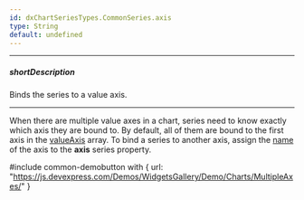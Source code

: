 ```yaml
---
id: dxChartSeriesTypes.CommonSeries.axis
type: String
default: undefined
---
```

---
##### shortDescription
Binds the series to a value axis.

---
When there are multiple value axes in a chart, series need to know exactly which axis they are bound to. By default, all of them are bound to the first axis in the [valueAxis](/api-reference/10%20UI%20Components/dxChart/1%20Configuration/valueAxis '/Documentation/ApiReference/UI_Components/dxChart/Configuration/valueAxis/') array. To bind a series to another axis, assign the [name](/api-reference/10%20UI%20Components/dxChart/1%20Configuration/valueAxis/name.md '/Documentation/ApiReference/UI_Components/dxChart/Configuration/valueAxis/#name') of the axis to the **axis** series property.

#include common-demobutton with {
    url: "https://js.devexpress.com/Demos/WidgetsGallery/Demo/Charts/MultipleAxes/"
}